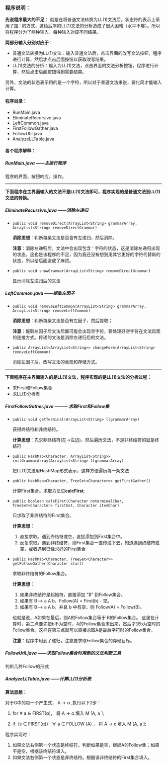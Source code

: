 ### 程序说明：
**先说程序最大的不足**：
就是在将普通文法转换为LL(1)文法后，状态符的表示上采用了加 ' 的方式，这给后序的LL(1)文法的分析造成了很大困难（水平不够）。所以将程序分为了两种输入，每种输入对应不同结果。

**两部分输入分别对应于**：
- 普通文法转换为LL(1)文法：输入普通文法后，点击界面的改写文法按钮，程序进行计算，然后才点击后面按钮以获取改写结果。
- LL(1)文法的分析：输入为LL(1)文法，点击界面的文法分析按钮，程序进行计算，然后点击后面按钮得到需要结果。

另外，文法的状态表示用的是一个字符，所以对于普遍文法来说，要化简才能输入计算。
#### 程序目录：
- RunMain.java
- EliminateRecursive.java
- LeftCommon.java
- FirstFollowGather.java
- FollowUtil.java
- AnalyzeLLTable.java

#### 各个程序解释：
##### RunMain.java ——主运行程序
程序的界面，按钮响应，操作。
***
**下面程序在主界面输入的文法不是LL(1)文法即可，程序实现的是普通文法到LL(1)文法的转换。**
##### EliminateRecursive.java ——消除左递归
- `public void removeDirect(ArrayList<String> grammarArray, ArrayList<String> removeDirectGrammar)`
  
  **消除思想**：判断每条文法是否含有左递归，然后消除。

  **注意**：消除左递归后，文法中会出现包含 ' 字符的状态，这是消除左递归出现的状态。这也是该程序的不足，因为我还没有想到用其它更好的字符代替新的状态，所以给后面造成了麻烦。

- `public void showGrammar(ArrayList<String> removeDirectGrammar)`
  
  显示消除左递归后的文法

##### LeftCommon.java ——提取左因子
- `public void removeLeftCommon(ArrayList<String> grammarArray, ArrayList<String> removeLeftCommon)`
  
  **消除思想**：判断每条文法是否有左因子，然后提取；

  **注意**：提取左因子后文法后面可能会出现空字符，要处理好空字符在文法后面的连接方式。传递的文法是消除左递归后的文法。
- `public ArrayList<ArrayList<String>> changeForm(ArrayList<String> removeLeftCommon)`
  
  消除左因子后，改写文法的表现和存储方式。

***
**下面程序在主界面输入的是LL(1)文法，程序实现的是LL(1)文法的分析过程：**
- 求First和Follow集合
- 求LL(1)分析表
  
##### FirstFollowGather.java ——— 求取First和Follow集
- `public void getTerminal(ArrayList<String> llgrammarArray)`
  
  获得终结符和非终结符。

  **计算思想**：先求非终结符(在->左边)，然后遍历文法，不是非终结符的就是终结符
- `public HashMap<Character, ArrayList<String>> initGrammarArray(ArrayList<String> llgrammarArray)`
  
  把LL(1)文法用HashMap形式表示，这样方便遍历每一条文法
- `public HashMap<Character, TreeSet<Character>> getFirstGather()`
  
  计算First集合。求取方法见**calcFirst**;
- `public boolean calcFirst(Character noterminalChar, TreeSet<Character> firstSet, Character itemChar)`
  
  只求取了非终结符的First集合。

  **计算思想：**
  1. 直接求取。遇到终结符或空，直接添加到First集合中。
  2. 反复求取。遇到非终结符，则First集合一直传递下去，知道遇到终结符或空，或者遇到已经求好的First集合
- `public HashMap<Character, TreeSet<Character>> getFollowGather(Character start)`
  
  求取非终结符的Follow集合。

  **计算思想：**
  1. 如果非终结符是起始符，直接添加 "$" 到Follow集合。
  2. 如果有 B——> a A b，Follow(A) = First(b) - 空。
  3. 如果有 B——> a A b，并且 b 中有空，则 Follow(A) = Follow(B)。
   
   也就是说，A如果在最后，则A的Follow集合等于 B的Follow集合。
   这里在计算时，第二点要先把b不为空时，A的Follow集合求出来，然后才求b为空时的Follow集合。这样在第三点就可以直接求取A是最后字符时的Follow集合。

   **注意**：程序中用到了递归，注意要求取Follow集合的存储目标。

##### FollowUtil.java ——求取Follow集合时用到的文法判断工具

判断几种Follow的形式

##### AnalyzeLLTable.java ——计算LL(1)分析表
**算法思想**：

对于G中的每一个产生式， A -> α ,执行以下2步：
1. for  ∀ a ∈ FIRST(α)， 将 A -> α 填入 M [A, a ];

2. if（ε ∈ FIRST(α)）
 ∀ a ∈ FOLLOW (A) ， 将 A -> ε 填入 M [A, a ];

程序实现时：
1. 如果文法右侧第一个状态是终结符。判断如果是空，根据A的Follow集；如果不是空，根据该终结符填入。
2. 如果文法右侧第一个状态是非终结符。根据该非终结符的First集合填入。